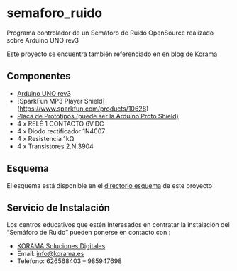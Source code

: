 semaforo_ruido
==============

Programa controlador de un Semáforo de Ruido OpenSource realizado sobre Arduino UNO rev3

Este proyecto se encuentra también referenciado en en [blog de Korama](http://www.korama.es/blog/semaforo-de-ruido-open-source/)

Componentes
-----------
* [Arduino UNO rev3](http://arduino.cc/en/Main/arduinoBoardUno)
* [SparkFun MP3 Player Shield] (https://www.sparkfun.com/products/10628)
* [Placa de Prototipos (puede ser la Arduino Proto Shield) ](http://arduino.cc/en/Main/ArduinoProtoShield)
* 4 x RELÉ 1 CONTACTO 6V.DC
* 4 x Diodo rectificador 1N4007
* 4 x Resistencia 1kΩ
* 4 x Transistores  2.N.3904

Esquema
-------
El esquema está disponible en el [directorio esquema](/esquema/) de este proyecto

Servicio de Instalación
-----------------------
Los centros educativos que estén interesados en contratar la instalación del “Semáforo de Ruido” pueden ponerse en contacto con :
* [KORAMA Soluciones Digitales](http://korama.es)
* Email: info@korama.es
* Teléfono:  626568403 – 985947698


